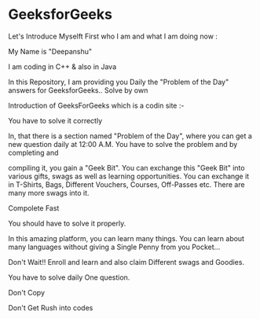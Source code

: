 # GeeksforGeeks



Let's Introduce Myselft First who I am and what I am doing now :


My Name is "Deepanshu"

I am coding in C++  & also in Java

In this Repository, I am providing you Daily the "Problem of the Day" answers for GeeksforGeeks.. Solve by own

Introduction of GeeksForGeeks which is a codin site :- 

You have to solve it correctly    


In, that there is a section named "Problem of the Day", where you can get a new question daily at 12:00 A.M. You have to solve the problem and by completing and 

compiling it, you gain a "Geek Bit". You can exchange this "Geek Bit" into various gifts, swags as well as learning opportunities. You can exchange it in T-Shirts, Bags, Different Vouchers, Courses, Off-Passes etc. There are many more swags into it. 

Compolete Fast 

You should have to solve it properly.

In this amazing platform, you can learn many things. You can learn about many languages without giving a Single Penny from you Pocket...

Don't Wait!! Enroll and learn and also claim Different swags and Goodies.

You have to solve daily One question. 

Don't Copy 

Don't Get Rush into codes   


